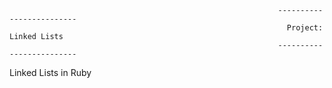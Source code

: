 
                                                                -------------------------
                                                                  Project: Linked Lists
                                                                -------------------------
                                                                
Linked Lists in Ruby

